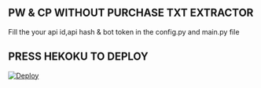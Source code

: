 ## PW & CP WITHOUT PURCHASE TXT EXTRACTOR 

Fill the your api id,api hash & bot token in the config.py and main.py file

## PRESS HEKOKU TO DEPLOY
[![Deploy](https://www.herokucdn.com/deploy/button.svg)](https://heroku.com/deploy?template=https://github.com/)
